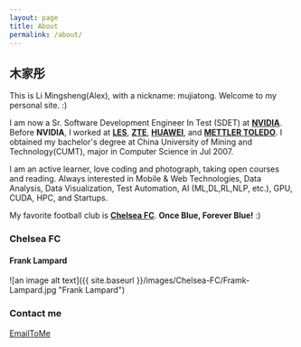 ```yaml
---
layout: page
title: About
permalink: /about/
---
```


## 木家彤

This is Li Mingsheng(Alex), with a nickname: mujiatong. Welcome to my personal site. :)

I am now a Sr. Software Development Engineer In Test (SDET) at **[NVIDIA](https://www.nvidia.com "NVIDIA")**. Before **NVIDIA**, I worked at **[LES](http://www.les.cn/ "LES Information")**, **[ZTE](https://www.zte.com.cn "ZTE")**, **[HUAWEI](https://www.huawei.com "HUAWEI")**, and **[METTLER TOLEDO](https://www.mt.com "Mettler Toldeo")**. I obtained my bachelor's degree at China University of Mining and Technology(CUMT), major in Computer Science in Jul 2007.

I am an active learner, love coding and photograph, taking open courses and reading. Always interested in Mobile & Web Technologies, Data Analysis, Data Visualization, Test Automation, AI (ML,DL,RL,NLP, etc.), GPU, CUDA, HPC, and Startups. 

My favorite football club is **[Chelsea FC](https://www.chelseafc.com)**.  **Once Blue, Forever Blue!** :)

### Chelsea FC

#### Frank Lampard

![an image alt text]({{ site.baseurl }}/images/Chelsea-FC/Framk-Lampard.jpg "Frank Lampard")

### Contact me

[EmailToMe](mailto:alex.limingsheng@gmail.com)

